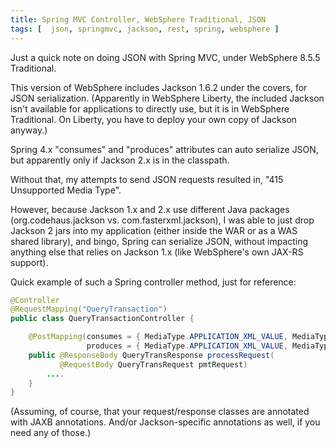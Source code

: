 ```yaml
---
title: Spring MVC Controller, WebSphere Traditional, JSON
tags: [  json, springmvc, jackson, rest, spring, websphere ]
---
```

Just a quick note on doing JSON with Spring MVC, under WebSphere 8.5.5 Traditional.

This version of WebSphere includes Jackson 1.6.2 under the covers, for JSON serialization. (Apparently in WebSphere Liberty, the included Jackson isn't available for applications to directly use, but it is in WebSphere Traditional. On Liberty, you have to deploy your own copy of Jackson anyway.)

Spring 4.x "consumes" and "produces" attributes can auto serialize JSON, but apparently only if Jackson 2.x is in the classpath.

Without that, my attempts to send JSON requests resulted in, "415 Unsupported Media Type".

However, because Jackson 1.x and 2.x use different Java packages (org.codehaus.jackson vs. com.fasterxml.jackson), I was able to just drop Jackson 2 jars into my application (either inside the WAR or as a WAS shared library), and bingo, Spring can serialize JSON, without impacting anything else that relies on Jackson 1.x (like WebSphere's own JAX-RS support).

Quick example of such a Spring controller method, just for reference:
```java
@Controller  
@RequestMapping("QueryTransaction")  
public class QueryTransactionController {  

    @PostMapping(consumes = { MediaType.APPLICATION_XML_VALUE, MediaType.APPLICATION_JSON_VALUE },  
                 produces = { MediaType.APPLICATION_XML_VALUE, MediaType.APPLICATION_JSON_VALUE })  
    public @ResponseBody QueryTransResponse processRequest(  
           @RequestBody QueryTransRequest pmtRequest)  
        ....  
    }  
}
```

(Assuming, of course, that your request/response classes are annotated with JAXB annotations. And/or Jackson-specific annotations as well, if  you need any of those.)
